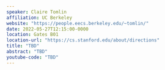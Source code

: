 ```yaml
---
speaker: Claire Tomlin
affiliation: UC Berkeley
website: "https://people.eecs.berkeley.edu/~tomlin/"
date: 2022-05-27T12:15:00-0000
location: Gates B01
location-url: "https://cs.stanford.edu/about/directions"
title: "TBD"
abstract: "TBD"
youtube-code: "TBD"
---
```

